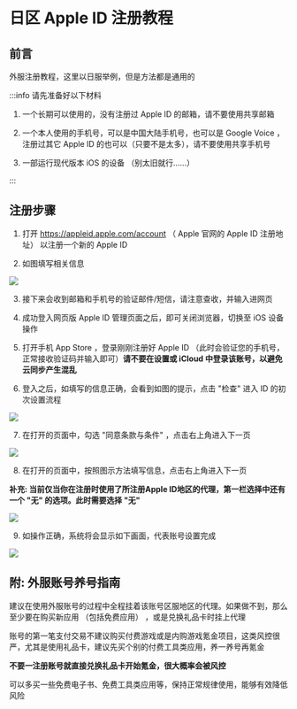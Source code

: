 # 日区 Apple ID 注册教程

## 前言

外服注册教程，这里以日服举例，但是方法都是通用的

:::info 请先准备好以下材料

1. 一个长期可以使用的，没有注册过 Apple ID 的邮箱，请不要使用共享邮箱

2. 一个本人使用的手机号，可以是中国大陆手机号，也可以是 Google Voice ，注册过其它 Apple ID 的也可以（只要不是太多），请不要使用共享手机号

3. 一部运行现代版本 iOS 的设备 （别太旧就行……）

:::

## 注册步骤

1. 打开 https://appleid.apple.com/account （ Apple 官网的 Apple ID 注册地址） 以注册一个新的 Apple ID

2. 如图填写相关信息

![](https://docs.mwdocs.info/zEp7VrhE.png)

3. 接下来会收到邮箱和手机号的验证邮件/短信，请注意查收，并输入进网页

4. 成功登入网页版 Apple ID 管理页面之后，即可关闭浏览器，切换至 iOS 设备操作

5. 打开手机 App Store ，登录刚刚注册好 Apple ID （此时会验证您的手机号，正常接收验证码并输入即可）**请不要在设置或 iCloud 中登录该账号，以避免云同步产生混乱**

6. 登入之后，如填写的信息正确，会看到如图的提示，点击 "检查" 进入 ID 的初次设置流程

![](https://docs.mwdocs.info/2o0DR9Fw.png)

7. 在打开的页面中，勾选 "同意条款与条件" ，点击右上角进入下一页

![](https://docs.mwdocs.info/zwBftKC8.png)

8. 在打开的页面中，按照图示方法填写信息，点击右上角进入下一页

**补充: 当前仅当你在注册时使用了所注册Apple ID地区的代理，第一栏选择中还有一个 "无" 的选项。此时需要选择 "无"**

![](https://docs.mwdocs.info/6vlEae2v.png)

9. 如操作正确，系统将会显示如下画面，代表账号设置完成

![](https://docs.mwdocs.info/5eXGFhJN.png)

## 附: 外服账号养号指南

建议在使用外服账号的过程中全程挂着该账号区服地区的代理。如果做不到，那么至少要在购买新应用 （包括免费应用） ，或是兑换礼品卡时挂上代理

账号的第一笔支付交易不建议购买付费游戏或是内购游戏氪金项目，这类风控很严，尤其是使用礼品卡，建议先买个别的付费工具类应用，养一养号再氪金

**不要一注册账号就直接兑换礼品卡开始氪金，很大概率会被风控**

可以多买一些免费电子书、免费工具类应用等，保持正常规律使用，能够有效降低风险